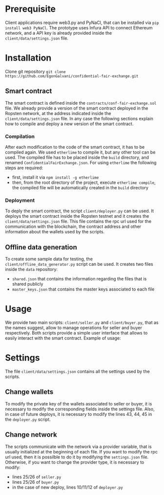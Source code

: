 # Prerequisite 
Client applications require web3.py and PyNaCl, that can be installed via `pip install web3 PyNaCl`.
The prototype uses Infura API to connect Ethereum network, and a API key is already provided inside the `client/data/settings.json` file. 

# Installation
Clone git repository `git clone https://github.com/EgonGalvani/confidential-fair-exchange.git`

## Smart contract 
The smart contract is defined inside the `contracts/conf-fair-exchange.sol` file. We already provide a version of the smart contract deployed in the Ropsten network, at the address indicated inside the `client/data/settings.json` file. In any case the following sections explain how to compile and deploy a new version of the smart contract. 

### Compilation 
After each modification to the code of the smart contract, it has to be compiled again. We used `etherlime` to compile it, but any other tool can be used. The compiled file has to be placed inside the `build` directory, and renamed `ConfidentialFairExchange.json`. For using `etherlime` the following steps are required: 
 - first, install it via `npm install -g etherlime` 
 - then, from the root directory of the project, execute `etherlime compile`, the compiled file will be automatically created in the `build` directory 
 
### Deployment 
To deply the smart contract, the script `client/deployer.py` can be used. It deploys the smart contract inside the Ropsten testnet and it creates the `client/data/settings.json` file. This file contains the rpc url used for the communication with the blockchain, the contract address and other information about the wallets used by the scripts. 

## Offline data generation 
To create some sample data for testing, the `client/offline_data_generator.py` script can be used. It creates two files inside the `data` repository: 
 - `shared.json` that contains the information regarding the files that is shared publicly
 - `master_keys.json` that contains the master keys associated to each file 

# Usage
We provide two main scripts: `client/seller.py` and `client/buyer.py`, that as the names suggest, allow to manage operations for seller and buyer respectively. Both scripts provide a simple user interface that allows to easily interact with the smart contract. Example of usage:  

# Settings 
The file `client/data/settings.json` contains all the settings used by the scripts. 

## Change wallets 
To modify the private key of the wallets associated to seller or buyer, it is necessary to modify the corresponding fields inside the settings file. Also, in case of future deploys, it is necessary to modify the lines 43, 44, 45 in the `deployer.py` script. 

## Change network 
The scripts communicate with the network via a provider variable, that is usually initialized at the beginning of each file. If you want to modify the rpc url used, then it is possilble to do it by modifying the `settings.json` file. Otherwise, if you want to change the provider type, it is necessary to modify: 
 - lines 25/26 of `seller.py`
 - lines 25/26 of `buyer.py`
 - in the case of new deploy, lines 10/11/12 of `deployer.py`
